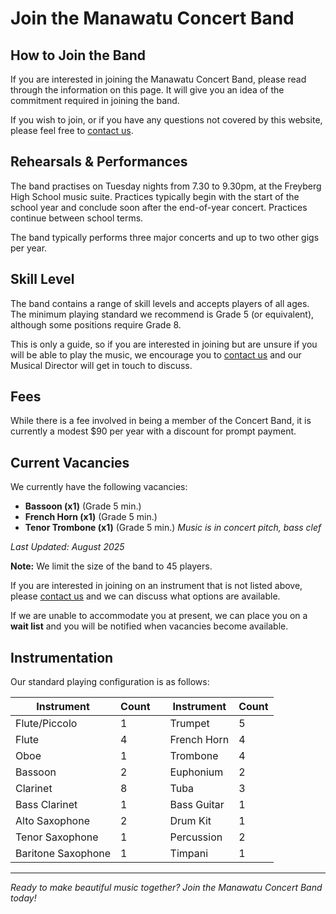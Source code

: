 # Join the Manawatu Concert Band

## How to Join the Band

If you are interested in joining the Manawatu Concert Band, please read through the information on this page. It will give you an idea of the commitment required in joining the band.

If you wish to join, or if you have any questions not covered by this website, please feel free to [contact us](#contact).

## Rehearsals & Performances

The band practises on Tuesday nights from 7.30 to 9.30pm, at the Freyberg High School music suite. Practices typically begin with the start of the school year and conclude soon after the end-of-year concert. Practices continue between school terms.

The band typically performs three major concerts and up to two other gigs per year.

## Skill Level

The band contains a range of skill levels and accepts players of all ages. The minimum playing standard we recommend is Grade 5 (or equivalent), although some positions require Grade 8.

This is only a guide, so if you are interested in joining but are unsure if you will be able to play the music, we encourage you to [contact us](#contact) and our Musical Director will get in touch to discuss.

## Fees

While there is a fee involved in being a member of the Concert Band, it is currently a modest $90 per year with a discount for prompt payment.

## Current Vacancies

We currently have the following vacancies:

- **Bassoon (x1)** (Grade 5 min.)
- **French Horn (x1)** (Grade 5 min.)
- **Tenor Trombone (x1)** (Grade 5 min.)
  *Music is in concert pitch, bass clef*

*Last Updated: August 2025*

**Note:** We limit the size of the band to 45 players.

If you are interested in joining on an instrument that is not listed above, please [contact us](#contact) and we can discuss what options are available.

If we are unable to accommodate you at present, we can place you on a **wait list** and you will be notified when vacancies become available.

## Instrumentation

Our standard playing configuration is as follows:

| Instrument | Count | | Instrument | Count |
|------------|-------|-|------------|-------|
| Flute/Piccolo | 1 | | Trumpet | 5 |
| Flute | 4 | | French Horn | 4 |
| Oboe | 1 | | Trombone | 4 |
| Bassoon | 2 | | Euphonium | 2 |
| Clarinet | 8 | | Tuba | 3 |
| Bass Clarinet | 1 | | Bass Guitar | 1 |
| Alto Saxophone | 2 | | Drum Kit | 1 |
| Tenor Saxophone | 1 | | Percussion | 2 |
| Baritone Saxophone | 1 | | Timpani | 1 |

---

*Ready to make beautiful music together? Join the Manawatu Concert Band today!*
